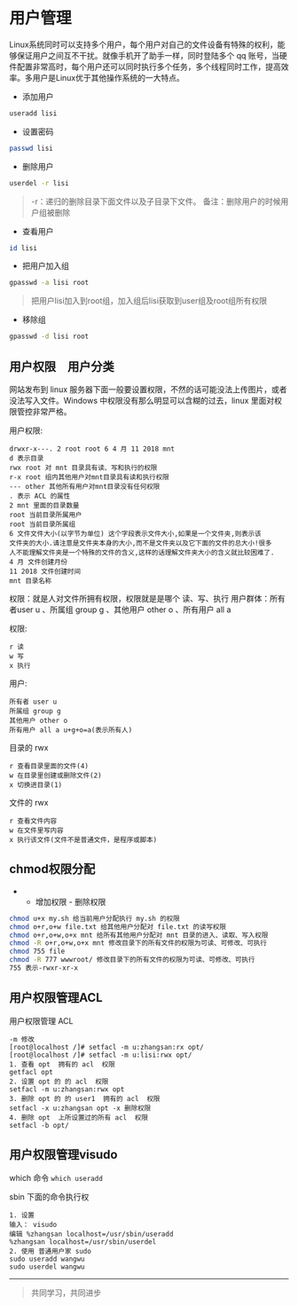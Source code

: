 # 用户管理

Linux系统同时可以支持多个用户，每个用户对自己的文件设备有特殊的权利，能够保证用户之间互不干扰。就像手机开了助手一样，同时登陆多个 qq 账号，当硬件配置非常高时，每个用户还可以同时执行多个任务，多个线程同时工作，提高效率。多用户是Linux优于其他操作系统的一大特点。

* 添加用户

```bash
useradd lisi
```

* 设置密码

```bash
passwd lisi
```

* 删除用户

```bash
userdel -r lisi
```

> -r：递归的删除目录下面文件以及子目录下文件。
> 备注：删除用户的时候用户组被删除

* 查看用户

```bash
id lisi
```

* 把用户加入组

```bash
gpasswd -a lisi root
```
> 把用户lisi加入到root组，加入组后lisi获取到user组及root组所有权限

* 移除组

```bash
gpasswd -d lisi root
```

## 用户权限　用户分类

网站发布到 linux 服务器下面一般要设置权限，不然的话可能没法上传图片，或者没法写入文件。Windows 中权限没有那么明显可以含糊的过去，linux 里面对权限管控非常严格。

用户权限:

```
drwxr-x---. 2 root root 6 4 月 11 2018 mnt
d 表示目录
rwx root 对 mnt 目录具有读、写和执行的权限
r-x root 组内其他用户对mnt目录具有读和执行权限
--- other 其他所有用户对mnt目录没有任何权限
. 表示 ACL 的属性
2 mnt 里面的目录数量
root 当前目录所属用户
root 当前目录所属组
6 文件文件大小(以字节为单位) 这个字段表示文件大小,如果是一个文件夹,则表示该
文件夹的大小.请注意是文件夹本身的大小,而不是文件夹以及它下面的文件的总大小!很多
人不能理解文件夹是一个特殊的文件的含义,这样的话理解文件夹大小的含义就比较困难了.
4 月 文件创建月份
11 2018 文件创建时间
mnt 目录名称
```

权限：就是人对文件所拥有权限，权限就是是哪个 读、写、执行
用户群体：所有者user u 、所属组 group g 、其他用户 other o 、所有用户 all a

权限:
```
r 读
w 写
x 执行
```

用户:
```
所有者 user u
所属组 group g
其他用户 other o
所有用户 all a u+g+o=a(表示所有人)
```

目录的 rwx
```
r 查看目录里面的文件(4)
w 在目录里创建或删除文件(2)
x 切换进目录(1)
```

文件的 rwx
```
r 查看文件内容
w 在文件里写内容
x 执行该文件(文件不是普通文件，是程序或脚本)
```

## chmod权限分配

* + 增加权限 - 删除权限

```bash
chmod u+x my.sh 给当前用户分配执行 my.sh 的权限
chmod o+r,o+w file.txt 给其他用户分配对 file.txt 的读写权限
chmod o+r,o+w,o+x mnt 给所有其他用户分配对 mnt 目录的进入、读取、写入权限
chmod -R o+r,o+w,o+x mnt 修改目录下的所有文件的权限为可读、可修改、可执行
chmod 755 file
chmod -R 777 wwwroot/ 修改目录下的所有文件的权限为可读、可修改、可执行
755 表示-rwxr-xr-x
```

## 用户权限管理ACL

用户权限管理 ACL
```
-m 修改
[root@localhost /]# setfacl -m u:zhangsan:rx opt/
[root@localhost /]# setfacl -m u:lisi:rwx opt/
1. 查看 opt  拥有的 acl  权限
getfacl opt
2. 设置 opt 的 的 acl  权限
setfacl -m u:zhangsan:rwx opt
3. 删除 opt 的 的 user1  拥有的 acl  权限
setfacl -x u:zhangsan opt -x 删除权限
4. 删除 opt  上所设置过的所有 acl  权限
setfacl -b opt/
```

## 用户权限管理visudo

which 命令
`which useradd`

sbin 下面的命令执行权
```
1. 设置
输入： visudo
编辑 %zhangsan localhost=/usr/sbin/useradd
%zhangsan localhost=/usr/sbin/userdel
2. 使用 普通用户家 sudo
sudo useradd wangwu
sudo userdel wangwu
```
___
> 共同学习，共同进步